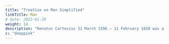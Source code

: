 ```yaml
---
title: "Treatise on Man Simplified"
linkTitle: Man
# date: 2022-01-29
weight: 14
description: "Renatus Cartesius 31 March 1596 – 11 February 1650 was a French philosopher, mathematician, and scientist who invented analytic geometry"
c: "deeppink"
---
```


